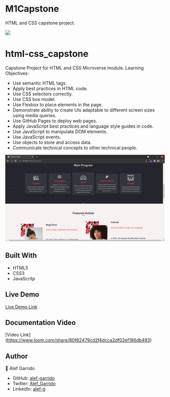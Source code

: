 # M1Capstone
HTML and CSS capstone project. 

![](https://img.shields.io/badge/Microverse-blueviolet)

# html-css_capstone

Capstone Project for  HTML and CSS Microverse module. 
Learning Objectives:
 - Use semantic HTML tags.
 - Apply best practices in HTML code.
 - Use CSS selectors correctly.
 - Use CSS box model.
 - Use Flexbox to place elements in the page.
 - Demonstrate ability to create UIs adaptable to different screen sizes using media queries.
 - Use GitHub Pages to deploy web pages.
 - Apply JavaScript best practices and language style guides in code.
 - Use JavaScript to manipulate DOM elements.
 - Use JavaScript events.
 - Use objects to store and access data.
 - Communicate technical concepts to other technical people.

![screenshot](/assets/png/ScreenshotDesktop-1.png)

## Built With

- HTML5
- CSS3
- JavaScritp

## Live Demo

[Live Demo Link](https://alef-garrido.github.io/M1Capstone/)


## Documentation Video

[Video Link] (https://www.loom.com/share/80f62479cd2f4dcca2df02ef186db493)

## Author

👤 Alef Garrido

- GitHub: [alef-garrido](https://github.com/alef-garrido)
- Twitter: [Alef_Garrido](https://twitter.com/Alef_Garrido)
- LinkedIn: [alef-g](https://www.linkedin.com/in/alef-g/)
